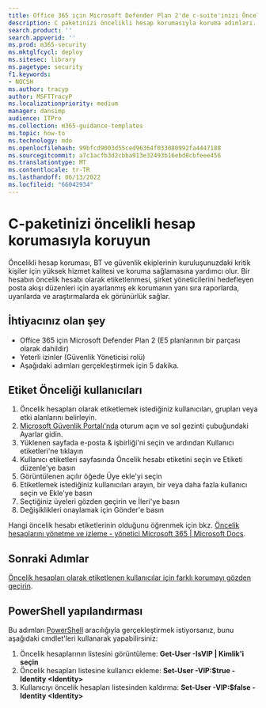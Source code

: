 ```yaml
---
title: Office 365 için Microsoft Defender Plan 2'de c-suite'inizi Öncelik hesabı koruması ile koruma
description: C paketinizi öncelikli hesap korumasıyla koruma adımları. Bir hesabın Öncelik hesabı olarak etiketlenmesi, şirket yöneticilerini hedefleyen posta akışı düzenleri için ayarlanmış ek korumanın yanı sıra raporlarda, uyarılarda ve araştırmalarda ek görünürlük sağlar.
search.product: ''
search.appverid: ''
ms.prod: m365-security
ms.mktglfcycl: deploy
ms.sitesec: library
ms.pagetype: security
f1.keywords:
- NOCSH
ms.author: tracyp
author: MSFTTracyP
ms.localizationpriority: medium
manager: dansimp
audience: ITPro
ms.collection: m365-guidance-templates
ms.topic: how-to
ms.technology: mdo
ms.openlocfilehash: 99bfcd9003d55ced96364f033080992fa4447188
ms.sourcegitcommit: a7c1acfb3d2cbba913e32493b16ebd8cbfeee456
ms.translationtype: MT
ms.contentlocale: tr-TR
ms.lasthandoff: 06/13/2022
ms.locfileid: "66042934"
---
```

# <a name="protect-your-c-suite-with-priority-account-protection"></a>C-paketinizi öncelikli hesap korumasıyla koruyun

Öncelikli hesap koruması, BT ve güvenlik ekiplerinin kuruluşunuzdaki kritik kişiler için yüksek hizmet kalitesi ve koruma sağlamasına yardımcı olur. Bir hesabın öncelik hesabı olarak etiketlenmesi, şirket yöneticilerini hedefleyen posta akışı düzenleri için ayarlanmış ek korumanın yanı sıra raporlarda, uyarılarda ve araştırmalarda ek görünürlük sağlar.

## <a name="what-youll-need"></a>İhtiyacınız olan şey
- Office 365 için Microsoft Defender Plan 2 (E5 planlarının bir parçası olarak dahildir)
- Yeterli izinler (Güvenlik Yöneticisi rolü)
- Aşağıdaki adımları gerçekleştirmek için 5 dakika.

## <a name="tag-priority-users"></a>Etiket Önceliği kullanıcıları
1. Öncelik hesapları olarak etiketlemek istediğiniz kullanıcıları, grupları veya etki alanlarını belirleyin.
1. [Microsoft Güvenlik Portalı'nda](https://security.microsoft.com/) oturum açın ve sol gezinti çubuğundaki Ayarlar gidin.
1. Yüklenen sayfada e-posta & işbirliği'ni seçin ve ardından Kullanıcı etiketleri'ne tıklayın
1. Kullanıcı etiketleri sayfasında Öncelik hesabı etiketini seçin ve Etiketi düzenle'ye basın
1. Görüntülenen açılır öğede Üye ekle'yi seçin
1. Etiketlemek istediğiniz kullanıcıları arayın, bir veya daha fazla kullanıcı seçin ve Ekle'ye basın
1. Seçtiğiniz üyeleri gözden geçirin ve İleri'ye basın
1. Değişiklikleri onaylamak için Gönder'e basın

Hangi öncelik hesabı etiketlerinin olduğunu öğrenmek için bkz. [Öncelik hesaplarını yönetme ve izleme - yönetici Microsoft 365 | Microsoft Docs](../../../admin/setup/priority-accounts.md).

## <a name="next-steps"></a>Sonraki Adımlar
[Öncelik hesapları olarak etiketlenen kullanıcılar için farklı korumayı gözden geçirin](../../office-365-security/configure-review-priority-account.md).

## <a name="powershell-configuration"></a>PowerShell yapılandırması
Bu adımları [PowerShell](/powershell/exchange/connect-to-exchange-online-powershell) aracılığıyla gerçekleştirmek istiyorsanız, bunu aşağıdaki cmdlet'leri kullanarak yapabilirsiniz:
1. Öncelik hesaplarının listesini görüntüleme: **Get-User -IsVIP | Kimlik'i seçin**
1. Öncelik hesapları listesine kullanıcı ekleme: **Set-User -VIP:$true -Identity \<Identity\>**
1. Kullanıcıyı öncelik hesapları listesinden kaldırma: **Set-User -VIP:$false -Identity \<Identity\>**
